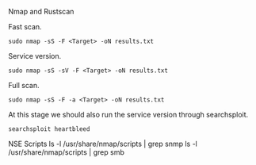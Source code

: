 Nmap and Rustscan

Fast scan.
```
sudo nmap -sS -F <Target> -oN results.txt
```

Service version.
```
sudo nmap -sS -sV -F <Target> -oN results.txt
```

Full scan.
```
sudo nmap -sS -F -a <Target> -oN results.txt
```

At this stage we should also run the service version through searchsploit.
```
searchsploit heartbleed
```



NSE Scripts
ls -l /usr/share/nmap/scripts | grep snmp
ls -l /usr/share/nmap/scripts | grep smb